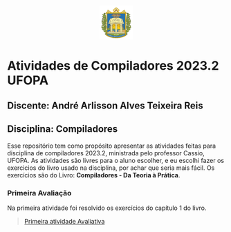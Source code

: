 <div align="center">
    <img src="https://raw.githubusercontent.com/GabrieleAraujo/database-data-mining/main/icon/Ufopa_braso_PNG_fundo_transparente.png" width="15%">
</div>

# Atividades de Compiladores 2023.2 UFOPA
## Discente: André Arlisson Alves Teixeira Reis
## Disciplina: Compiladores
Esse repositório tem como propósito apresentar as atividades feitas para disciplina de compiladores 2023.2, ministrada pelo professor Cassio, UFOPA.
As atividades são livres para o aluno escolher, e eu escolhi fazer os exercicios do livro usado na disciplina, por achar que seria mais fácil.
Os exercícios são do Livro: **Compiladores - Da Teoria à Prática**.

### Primeira Avaliação
Na primeira atividade foi resolvido os exercícios do capítulo 1 do livro.
>[Primeira atividade Avaliativa](https://github.com/AndreReis34/Atividades_de_Compilador/blob/main/1%C2%B0_Avaliacao/Exercicio_Do_Cap01.pdf)

